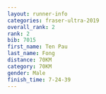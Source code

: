 ```yaml
---
layout: runner-info 
categories: fraser-ultra-2019 
overall_rank: 2
rank: 2
bib: 7015
first_name: Ten Pau
last_name: Fong
distance: 70KM
category: 70KM
gender: Male
finish_time: 7-24-39
---
```

